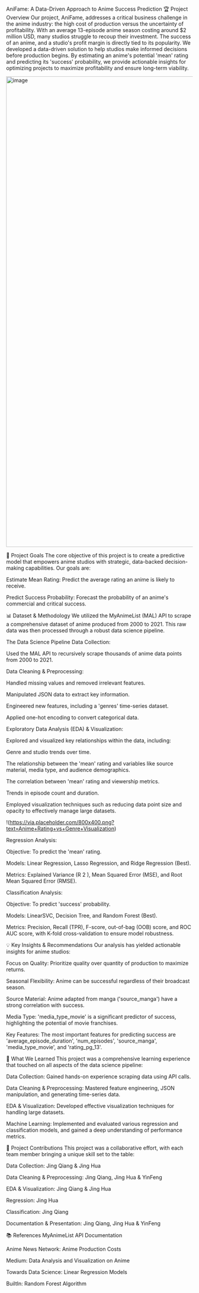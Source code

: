 AniFame: A Data-Driven Approach to Anime Success Prediction
🏆 Project Overview
Our project, AniFame, addresses a critical business challenge in the anime industry: the high cost of production versus the uncertainty of profitability. With an average 13-episode anime season costing around $2 million USD, many studios struggle to recoup their investment. The success of an anime, and a studio's profit margin is directly tied to its popularity. We developed a data-driven solution to help studios make informed decisions before production begins. By estimating an anime's potential 'mean' rating and predicting its 'success' probability, we provide actionable insights for optimizing projects to maximize profitability and ensure long-term viability.

<img width="1127" height="1266" alt="image" src="https://github.com/user-attachments/assets/2ac00474-d52c-4a5d-8440-fb5a816af9f7" />


🎯 Project Goals
The core objective of this project is to create a predictive model that empowers anime studios with strategic, data-backed decision-making capabilities. Our goals are:

Estimate Mean Rating: Predict the average rating an anime is likely to receive.

Predict Success Probability: Forecast the probability of an anime's commercial and critical success.

📊 Dataset & Methodology
We utilized the MyAnimeList (MAL) API to scrape a comprehensive dataset of anime produced from 2000 to 2021. This raw data was then processed through a robust data science pipeline.

The Data Science Pipeline
Data Collection:

Used the MAL API to recursively scrape thousands of anime data points from 2000 to 2021.

Data Cleaning & Preprocessing:

Handled missing values and removed irrelevant features.

Manipulated JSON data to extract key information.

Engineered new features, including a 'genres' time-series dataset.

Applied one-hot encoding to convert categorical data.

Exploratory Data Analysis (EDA) & Visualization:

Explored and visualized key relationships within the data, including:

Genre and studio trends over time.

The relationship between the 'mean' rating and variables like source material, media type, and audience demographics.

The correlation between 'mean' rating and viewership metrics.

Trends in episode count and duration.

Employed visualization techniques such as reducing data point size and opacity to effectively manage large datasets.

!(https://via.placeholder.com/800x400.png?text=Anime+Rating+vs+Genre+Visualization)

Regression Analysis:

Objective: To predict the 'mean' rating.

Models: Linear Regression, Lasso Regression, and Ridge Regression (Best).

Metrics: Explained Variance (R 
2
 ), Mean Squared Error (MSE), and Root Mean Squared Error (RMSE).

Classification Analysis:

Objective: To predict 'success' probability.

Models: LinearSVC, Decision Tree, and Random Forest (Best).

Metrics: Precision, Recall (TPR), F-score, out-of-bag (OOB) score, and ROC AUC score, with K-fold cross-validation to ensure model robustness.

💡 Key Insights & Recommendations
Our analysis has yielded actionable insights for anime studios:

Focus on Quality: Prioritize quality over quantity of production to maximize returns.

Seasonal Flexibility: Anime can be successful regardless of their broadcast season.

Source Material: Anime adapted from manga ('source_manga') have a strong correlation with success.

Media Type: 'media_type_movie' is a significant predictor of success, highlighting the potential of movie franchises.

Key Features: The most important features for predicting success are 'average_episode_duration', 'num_episodes', 'source_manga', 'media_type_movie', and 'rating_pg_13'.

🧠 What We Learned
This project was a comprehensive learning experience that touched on all aspects of the data science pipeline:

Data Collection: Gained hands-on experience scraping data using API calls.

Data Cleaning & Preprocessing: Mastered feature engineering, JSON manipulation, and generating time-series data.

EDA & Visualization: Developed effective visualization techniques for handling large datasets.

Machine Learning: Implemented and evaluated various regression and classification models, and gained a deep understanding of performance metrics.

🤝 Project Contributions
This project was a collaborative effort, with each team member bringing a unique skill set to the table:

Data Collection: Jing Qiang & Jing Hua

Data Cleaning & Preprocessing: Jing Qiang, Jing Hua & YinFeng

EDA & Visualization: Jing Qiang & Jing Hua

Regression: Jing Hua

Classification: Jing Qiang

Documentation & Presentation: Jing Qiang, Jing Hua & YinFeng

📚 References
MyAnimeList API Documentation

Anime News Network: Anime Production Costs

Medium: Data Analysis and Visualization on Anime

Towards Data Science: Linear Regression Models

BuiltIn: Random Forest Algorithm
